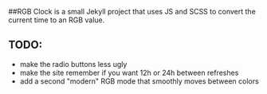 ##RGB Clock is a small Jekyll project that uses JS and SCSS to convert the current time to an RGB value.

## TODO:
- make the radio buttons less ugly
- make the site remember if you want 12h or 24h between refreshes
- add a second "modern" RGB mode that smoothly moves between colors
